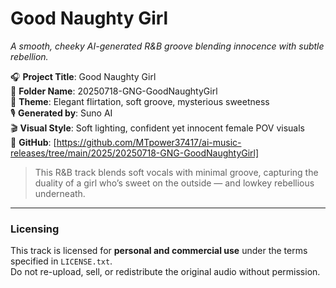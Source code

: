 # Good Naughty Girl  
_A smooth, cheeky AI-generated R&B groove blending innocence with subtle rebellion._

🎧 **Project Title**: Good Naughty Girl  
📁 **Folder Name**: 20250718-GNG-GoodNaughtyGirl  
🎨 **Theme**: Elegant flirtation, soft groove, mysterious sweetness  
🎙️ **Generated by**: Suno AI  
🎬 **Visual Style**: Soft lighting, confident yet innocent female POV visuals  
🔗 **GitHub**: [https://github.com/MTpower37417/ai-music-releases/tree/main/2025/20250718-GNG-GoodNaughtyGirl]

> This R&B track blends soft vocals with minimal groove, capturing the duality of a girl who’s sweet on the outside — and lowkey rebellious underneath.

---

### Licensing
This track is licensed for **personal and commercial use** under the terms specified in `LICENSE.txt`.  
Do not re-upload, sell, or redistribute the original audio without permission.

